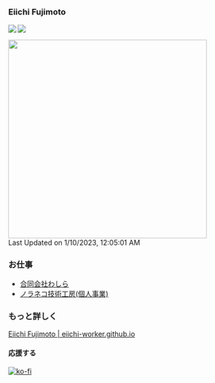 ### Eiichi Fujimoto

<a href="https://github.com/anuraghazra/github-readme-stats">
  <img align="left" src="https://github-readme-stats.vercel.app/api?username=eiichi-worker&count_private=true&show_icons=true" />
</a>
<a href="https://github.com/anuraghazra/github-readme-stats">
  <img src="https://github-readme-stats.vercel.app/api/top-langs/?username=eiichi-worker" />
</a>

<!--START_SECTION:lapras-card-->
<a href="https://lapras.com/public/eiichi" target="_blank" rel="noopener noreferrer"><img src="https://lapras-card-generator.vercel.app/api/svg?e=3.21&b=2.85&i=3.19&b1=%23ff7b00&b2=%23ffcead&i1=%23fea743&i2=%23fed6a9&l=ja" width="400" ></a>  
Last Updated on 1/10/2023, 12:05:01 AM
<!--END_SECTION:lapras-card-->

### お仕事

- [合同会社わしら](https://washira.co/)
- [ノラネコ技術工房(個人事業)](https://noraneko.tech/) 

### もっと詳しく
[Eiichi Fujimoto | eiichi-worker.github.io](https://github.com/eiichi-worker/eiichi-worker.github.io/blob/main/README.md)

#### 応援する

[![ko-fi](https://ko-fi.com/img/githubbutton_sm.svg)](https://ko-fi.com/M4M351104)
